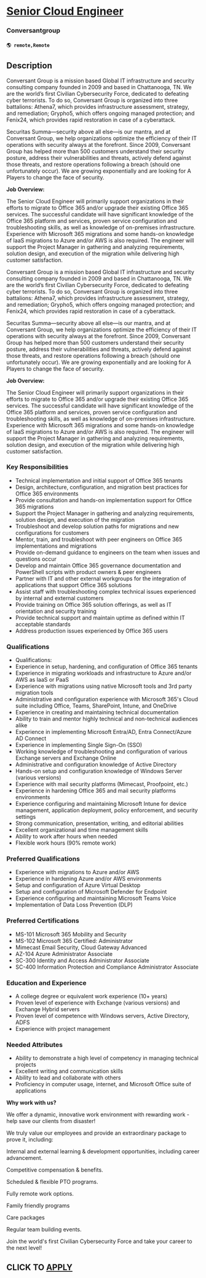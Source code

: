 # [Senior Cloud Engineer](https://www.remotewlb.com/apply/senior-cloud-engineer-117799)  
### Conversantgroup  
#### `🌎 remote,Remote`  

## Description

Conversant Group is a mission based Global IT infrastructure and security consulting company founded in 2009 and based in Chattanooga, TN. We are the world’s first Civilian Cybersecurity Force, dedicated to defeating cyber terrorists. To do so, Conversant Group is organized into three battalions: Athena7, which provides infrastructure assessment, strategy, and remediation; Grypho5, which offers ongoing managed protection; and Fenix24, which provides rapid restoration in case of a cyberattack.

Securitas Summa—security above all else—is our mantra, and at Conversant Group, we help organizations optimize the efficiency of their IT operations with security always at the forefront. Since 2009, Conversant Group has helped more than 500 customers understand their security posture, address their vulnerabilities and threats, actively defend against those threats, and restore operations following a breach (should one unfortunately occur). We are growing exponentially and are looking for A Players to change the face of security.

  

 **Job Overview:**

The Senior Cloud Engineer will primarily support organizations in their efforts to migrate to Office 365 and/or upgrade their existing Office 365 services. The successful candidate will have significant knowledge of the Office 365 platform and services, proven service configuration and troubleshooting skills, as well as knowledge of on-premises infrastructure. Experience with Microsoft 365 migrations and some hands-on knowledge of IaaS migrations to Azure and/or AWS is also required. The engineer will support the Project Manager in gathering and analyzing requirements, solution design, and execution of the migration while delivering high customer satisfaction.

  

Conversant Group is a mission based Global IT infrastructure and security consulting company founded in 2009 and based in Chattanooga, TN. We are the world’s first Civilian Cybersecurity Force, dedicated to defeating cyber terrorists. To do so, Conversant Group is organized into three battalions: Athena7, which provides infrastructure assessment, strategy, and remediation; Grypho5, which offers ongoing managed protection; and Fenix24, which provides rapid restoration in case of a cyberattack.

Securitas Summa—security above all else—is our mantra, and at Conversant Group, we help organizations optimize the efficiency of their IT operations with security always at the forefront. Since 2009, Conversant Group has helped more than 500 customers understand their security posture, address their vulnerabilities and threats, actively defend against those threats, and restore operations following a breach (should one unfortunately occur). We are growing exponentially and are looking for A Players to change the face of security.

  

 **Job Overview:**

The Senior Cloud Engineer will primarily support organizations in their efforts to migrate to Office 365 and/or upgrade their existing Office 365 services. The successful candidate will have significant knowledge of the Office 365 platform and services, proven service configuration and troubleshooting skills, as well as knowledge of on-premises infrastructure. Experience with Microsoft 365 migrations and some hands-on knowledge of IaaS migrations to Azure and/or AWS is also required. The engineer will support the Project Manager in gathering and analyzing requirements, solution design, and execution of the migration while delivering high customer satisfaction.

  

### Key Responsibilities

* Technical implementation and initial support of Office 365 tenants
* Design, architecture, configuration, and migration best practices for Office 365 environments
* Provide consultation and hands-on implementation support for Office 365 migrations
* Support the Project Manager in gathering and analyzing requirements, solution design, and execution of the migration
* Troubleshoot and develop solution paths for migrations and new configurations for customers
* Mentor, train, and troubleshoot with peer engineers on Office 365 implementations and migrations
* Provide on-demand guidance to engineers on the team when issues and questions occur
* Develop and maintain Office 365 governance documentation and PowerShell scripts with product owners & peer engineers
* Partner with IT and other external workgroups for the integration of applications that support Office 365 solutions
* Assist staff with troubleshooting complex technical issues experienced by internal and external customers
* Provide training on Office 365 solution offerings, as well as IT orientation and security training
* Provide technical support and maintain uptime as defined within IT acceptable standards
* Address production issues experienced by Office 365 users

  

### Qualifications

* Qualifications:
* Experience in setup, hardening, and configuration of Office 365 tenants
* Experience in migrating workloads and infrastructure to Azure and/or AWS as IaaS or PaaS
* Experience with migrations using native Microsoft tools and 3rd party migration tools
* Administrative and configuration experience with Microsoft 365's Cloud suite including Office, Teams, SharePoint, Intune, and OneDrive
* Experience in creating and maintaining technical documentation
* Ability to train and mentor highly technical and non-technical audiences alike
* Experience in implementing Microsoft Entra/AD, Entra Connect/Azure AD Connect
* Experience in implementing Single Sign-On (SSO)
* Working knowledge of troubleshooting and configuration of various Exchange servers and Exchange Online
* Administrative and configuration knowledge of Active Directory
* Hands-on setup and configuration knowledge of Windows Server (various versions)
* Experience with mail security platforms (Mimecast, Proofpoint, etc.)
* Experience in hardening Office 365 and mail security platforms environments
* Experience configuring and maintaining Microsoft Intune for device management, application deployment, policy enforcement, and security settings
* Strong communication, presentation, writing, and editorial abilities
* Excellent organizational and time management skills
* Ability to work after hours when needed
* Flexible work hours (90% remote work)

  

### Preferred Qualifications

* Experience with migrations to Azure and/or AWS
* Experience in hardening Azure and/or AWS environments
* Setup and configuration of Azure Virtual Desktop
* Setup and configuration of Microsoft Defender for Endpoint
* Experience configuring and maintaining Microsoft Teams Voice
* Implementation of Data Loss Prevention (DLP)

  

### Preferred Certifications

* MS-101 Microsoft 365 Mobility and Security
* MS-102 Microsoft 365 Certified: Administrator
* Mimecast Email Security, Cloud Gateway Advanced
* AZ-104 Azure Administrator Associate
* SC-300 Identity and Access Administrator Associate
* SC-400 Information Protection and Compliance Administrator Associate

  

### Education and Experience

* A college degree or equivalent work experience (10+ years)
* Proven level of experience with Exchange (various versions) and Exchange Hybrid servers
* Proven level of competence with Windows servers, Active Directory, ADFS
* Experience with project management

  

### Needed Attributes

* Ability to demonstrate a high level of competency in managing technical projects
* Excellent writing and communication skills
* Ability to lead and collaborate with others
* Proficiency in computer usage, internet, and Microsoft Office suite of applications

  

 **Why work with us?**

  

We offer a dynamic, innovative work environment with rewarding work - help save our clients from disaster!

We truly value our employees and provide an extraordinary package to prove it, including:

  

Internal and external learning & development opportunities, including career advancement.

Competitive compensation & benefits.

Scheduled & flexible PTO programs.

Fully remote work options.

Family friendly programs

Care packages

Regular team building events.

  

Join the world's first Civilian Cybersecurity Force and take your career to the next level!

  
## CLICK TO [APPLY](https://www.remotewlb.com/apply/senior-cloud-engineer-117799)

